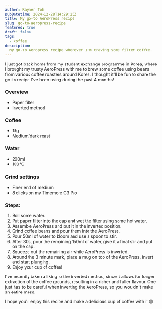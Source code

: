 ```yaml
---
author: Rayner Toh
pubDatetime: 2024-12-28T14:29:25Z
title: My go-to AeroPress recipe
slug: go-to-aeropress-recipe
featured: true
draft: false
tags:
  - coffee
description:
  My go-to Aeropress recipe whenever I'm craving some filter coffee.
---
```

I just got back home from my student exchange programme in Korea, where I brought my trusty AeroPress with me to brew some coffee using beans from various coffee roasters around Korea. I thought it'll be fun to share the go-to recipe I've been using during the past 4 months!

### Overview
- Paper filter
- Inverted method

### Coffee
- 15g 
- Medium/dark roast

### Water
- 200ml
- 100°C

### Grind settings
- Finer end of medium
- 8 clicks on my Timemore C3 Pro

### Steps:
1. Boil some water.
2. Put paper filter into the cap and wet the filter using some hot water.
3. Assemble AeroPress and put it in the inverted position.
4. Grind coffee beans and pour them into the AeroPress.
5. Pour 50ml of water to bloom and use a spoon to stir.
6. After 30s, pour the remaining 150ml of water, give it a final stir and put on the cap.
7. Squeeze out the remaining air while AeroPress is inverted.
8. Around the 3 minute mark, place a mug on top of the AeroPress, invert and start plunging.
9. Enjoy your cup of coffee!

I've recently taken a liking to the inverted method, since it allows for longer extraction of the coffee grounds, resulting in a richer and fuller flavour. One just has to be careful when inverting the AeroPress, so you wouldn't make an entire mess.

I hope you'll enjoy this recipe and make a delicious cup of coffee with it 😄
